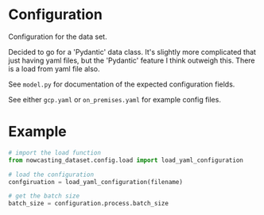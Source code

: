 # Configuration

Configuration for the data set.

Decided to go for a 'Pydantic' data class. It's slightly more complicated that just having yaml files, but the
'Pydantic' feature I think outweigh this. There is a load from yaml file also.

See `model.py` for documentation of the expected configuration fields.

See either `gcp.yaml` or `on_premises.yaml` for example config files.

# Example

```python
# import the load function
from nowcasting_dataset.config.load import load_yaml_configuration

# load the configuration
confgiruation = load_yaml_configuration(filename)

# get the batch size
batch_size = configuration.process.batch_size
```
